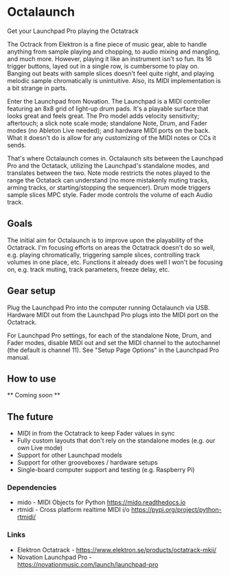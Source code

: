 # Octalaunch
Get your Launchpad Pro playing the Octatrack

The Octrack from Elektron is a fine piece of music gear, able to handle anything from sample playing and chopping, to audio mixing and mangling, and much more. However, playing it like an instrument isn't so fun. Its 16 trigger buttons, layed out in a single row, is cumbersome to play on. Banging out beats with sample slices doesn't feel quite right, and playing melodic sample chromatically is unintuitive. Also, its MIDI implementation is a bit strange in parts.

Enter the Launchpad from Novation. The Launchpad is a MIDI controller featuring an 8x8 grid of light-up drum pads. It's a playable surface that looks great and feels great. The Pro model adds velocity sensitivity; aftertouch; a slick note scale mode; standalone Note, Drum, and Fader modes (no Ableton Live needed); and hardware MIDI ports on the back. What it doesn't do is allow for any customizing of the MIDI notes or CCs it sends.

That's where Octalaunch comes in. Octalaunch sits between the Launchpad Pro and the Octatack, utilizing the Launchpad's standalone modes, and translates between the two. Note mode restricts the notes played to the range the Octatack can understand (no more mistakenly muting tracks, arming tracks, or starting/stopping the sequencer). Drum mode triggers sample slices MPC style. Fader mode controls the volume of each Audio track.

## Goals
The initial aim for Octalaunch is to improve upon the playability of the Octatrack. I'm focusing efforts on areas the Octatrack doesn't do so well, e.g. playing chromatically, triggering sample slices, controlling track volumes in one place, etc. Functions it already does well I won't be focusing on, e.g. track muting, track parameters, freeze delay, etc.

## Gear setup
Plug the Launchpad Pro into the computer running Octalaunch via USB. Hardware MIDI out from the Launchpad Pro plugs into the MIDI port on the Octatrack.

For Launchpad Pro settings, for each of the standalone Note, Drum, and Fader modes, disable MIDI out and set the MIDI channel to the autochannel (the default is channel 11). See "Setup Page Options" in the Launchpad Pro manual.

## How to use
** Coming soon **

## The future
* MIDI in from the Octatrack to keep Fader values in sync
* Fully custom layouts that don't rely on the standalone modes (e.g. our own Live mode)
* Support for other Launchpad models
* Support for other grooveboxes / hardware setups
* Single-board computer support and testing (e.g. Raspberry Pi)

### Dependencies
* mido - MIDI Objects for Python https://mido.readthedocs.io
* rtmidi - Cross platform realtime MIDI i/o https://pypi.org/project/python-rtmidi/

### Links
* Elektron Octatrack - https://www.elektron.se/products/octatrack-mkii/
* Novation Launchpad Pro - https://novationmusic.com/launch/launchpad-pro
